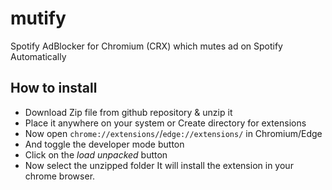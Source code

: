 # mutify

Spotify AdBlocker for Chromium (CRX) which mutes ad on Spotify Automatically

## How to install

- Download Zip file from github repository & unzip it
- Place it anywhere on your system or Create directory for extensions
- Now open `chrome://extensions/`/`edge://extensions/` in Chromium/Edge
- And toggle the developer mode button
- Click on the _load unpacked_ button
- Now select the unzipped folder
  It will install the extension in your chrome browser.
